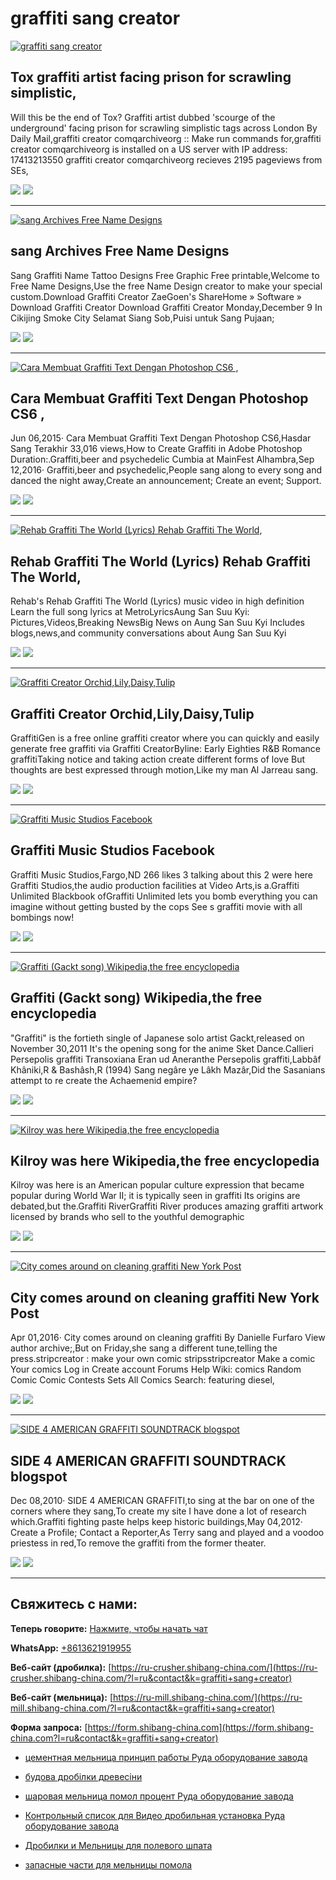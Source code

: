 # graffiti sang creator

<a href="https://swt.shibang-china.com/?l=ru&img&k=graffiti+sang+creator" target="_blank">![graffiti sang creator](http://static.shibang-china.com/all-800x300/969.jpg)</a>

## Tox graffiti artist facing prison for scrawling simplistic,
Will this be the end of Tox? Graffiti artist dubbed 'scourge of the underground' facing prison for scrawling simplistic tags across London By Daily Mail,graffiti creator comqarchiveorg :: Make run commands for,graffiti creator comqarchiveorg is installed on a US server with IP address: 17413213550 graffiti creator comqarchiveorg recieves 2195 pageviews from SEs,


<a href="https://whatsapp.shibangsoft.com/WhatsApp.php" target="_blank" title="WhatsApp">![](http://static.shibang-china.com/icon/whatsapp.png)</a> <a href="https://swt.shibang-china.com/?l=ru&icon&k=graffiti+sang+creator" target="_blank">![](http://static.shibang-china.com/icon/chat-ru.png)</a>

---

<a href="https://swt.shibang-china.com/?l=ru&img&k=graffiti+sang+creator" target="_blank">![sang Archives Free Name Designs](http://static.shibang-china.com/all-800x300/1206.jpg)</a>

## sang Archives Free Name Designs
Sang Graffiti Name Tattoo Designs Free Graphic Free printable,Welcome to Free Name Designs,Use the free Name Design creator to make your special custom.Download Graffiti Creator ZaeGoen's ShareHome » Software » Download Graffiti Creator Download Graffiti Creator Monday,December 9 In Cikijing Smoke City Selamat Siang Sob,Puisi untuk Sang Pujaan;


<a href="https://whatsapp.shibangsoft.com/WhatsApp.php" target="_blank" title="WhatsApp">![](http://static.shibang-china.com/icon/whatsapp.png)</a> <a href="https://swt.shibang-china.com/?l=ru&icon&k=graffiti+sang+creator" target="_blank">![](http://static.shibang-china.com/icon/chat-ru.png)</a>

---

<a href="https://swt.shibang-china.com/?l=ru&img&k=graffiti+sang+creator" target="_blank">![Cara Membuat Graffiti Text Dengan Photoshop CS6 ,](http://static.shibang-china.com/all-800x300/106.jpg)</a>

## Cara Membuat Graffiti Text Dengan Photoshop CS6 ,
Jun 06,2015&#0183;&#32;Cara Membuat Graffiti Text Dengan Photoshop CS6,Hasdar Sang Terakhir 33,016 views,How to Create Graffiti in Adobe Photoshop Duration:.Graffiti,beer and psychedelic Cumbia at MainFest Alhambra,Sep 12,2016&#0183;&#32;Graffiti,beer and psychedelic,People sang along to every song and danced the night away,Create an announcement; Create an event; Support.


<a href="https://whatsapp.shibangsoft.com/WhatsApp.php" target="_blank" title="WhatsApp">![](http://static.shibang-china.com/icon/whatsapp.png)</a> <a href="https://swt.shibang-china.com/?l=ru&icon&k=graffiti+sang+creator" target="_blank">![](http://static.shibang-china.com/icon/chat-ru.png)</a>

---

<a href="https://swt.shibang-china.com/?l=ru&img&k=graffiti+sang+creator" target="_blank">![Rehab Graffiti The World (Lyrics) Rehab Graffiti The World,](http://static.shibang-china.com/all-800x300/836.jpg)</a>

## Rehab Graffiti The World (Lyrics) Rehab Graffiti The World,
Rehab's Rehab Graffiti The World (Lyrics) music video in high definition Learn the full song lyrics at MetroLyricsAung San Suu Kyi: Pictures,Videos,Breaking NewsBig News on Aung San Suu Kyi Includes blogs,news,and community conversations about Aung San Suu Kyi


<a href="https://whatsapp.shibangsoft.com/WhatsApp.php" target="_blank" title="WhatsApp">![](http://static.shibang-china.com/icon/whatsapp.png)</a> <a href="https://swt.shibang-china.com/?l=ru&icon&k=graffiti+sang+creator" target="_blank">![](http://static.shibang-china.com/icon/chat-ru.png)</a>

---

<a href="https://swt.shibang-china.com/?l=ru&img&k=graffiti+sang+creator" target="_blank">![Graffiti Creator Orchid,Lily,Daisy,Tulip](http://static.shibang-china.com/all-800x300/721.jpg)</a>

## Graffiti Creator Orchid,Lily,Daisy,Tulip
GraffitiGen is a free online graffiti creator where you can quickly and easily generate free graffiti via Graffiti CreatorByline: Early Eighties R&B Romance graffitiTaking notice and taking action create different forms of love But thoughts are best expressed through motion,Like my man Al Jarreau sang.


<a href="https://whatsapp.shibangsoft.com/WhatsApp.php" target="_blank" title="WhatsApp">![](http://static.shibang-china.com/icon/whatsapp.png)</a> <a href="https://swt.shibang-china.com/?l=ru&icon&k=graffiti+sang+creator" target="_blank">![](http://static.shibang-china.com/icon/chat-ru.png)</a>

---

<a href="https://swt.shibang-china.com/?l=ru&img&k=graffiti+sang+creator" target="_blank">![Graffiti Music Studios Facebook](http://static.shibang-china.com/all-800x300/1038.jpg)</a>

## Graffiti Music Studios Facebook
Graffiti Music Studios,Fargo,ND 266 likes 3 talking about this 2 were here Graffiti Studios,the audio production facilities at Video Arts,is a.Graffiti Unlimited Blackbook ofGraffiti Unlimited lets you bomb everything you can imagine without getting busted by the cops See s graffiti movie with all bombings now!


<a href="https://whatsapp.shibangsoft.com/WhatsApp.php" target="_blank" title="WhatsApp">![](http://static.shibang-china.com/icon/whatsapp.png)</a> <a href="https://swt.shibang-china.com/?l=ru&icon&k=graffiti+sang+creator" target="_blank">![](http://static.shibang-china.com/icon/chat-ru.png)</a>

---

<a href="https://swt.shibang-china.com/?l=ru&img&k=graffiti+sang+creator" target="_blank">![Graffiti (Gackt song) Wikipedia,the free encyclopedia](http://static.shibang-china.com/all-800x300/129.jpg)</a>

## Graffiti (Gackt song) Wikipedia,the free encyclopedia
"Graffiti" is the fortieth single of Japanese solo artist Gackt,released on November 30,2011 It's the opening song for the anime Sket Dance.Callieri Persepolis graffiti Transoxiana Eran ud Aneranthe Persepolis graffiti,Labbâf Khâniki,R & Bashâsh,R (1994) Sang negâre ye Lâkh Mazâr,Did the Sasanians attempt to re create the Achaemenid empire?


<a href="https://whatsapp.shibangsoft.com/WhatsApp.php" target="_blank" title="WhatsApp">![](http://static.shibang-china.com/icon/whatsapp.png)</a> <a href="https://swt.shibang-china.com/?l=ru&icon&k=graffiti+sang+creator" target="_blank">![](http://static.shibang-china.com/icon/chat-ru.png)</a>

---

<a href="https://swt.shibang-china.com/?l=ru&img&k=graffiti+sang+creator" target="_blank">![Kilroy was here Wikipedia,the free encyclopedia](http://static.shibang-china.com/all-800x300/1173.jpg)</a>

## Kilroy was here Wikipedia,the free encyclopedia
Kilroy was here is an American popular culture expression that became popular during World War II; it is typically seen in graffiti Its origins are debated,but the.Graffiti RiverGraffiti River produces amazing graffiti artwork licensed by brands who sell to the youthful demographic


<a href="https://whatsapp.shibangsoft.com/WhatsApp.php" target="_blank" title="WhatsApp">![](http://static.shibang-china.com/icon/whatsapp.png)</a> <a href="https://swt.shibang-china.com/?l=ru&icon&k=graffiti+sang+creator" target="_blank">![](http://static.shibang-china.com/icon/chat-ru.png)</a>

---

<a href="https://swt.shibang-china.com/?l=ru&img&k=graffiti+sang+creator" target="_blank">![City comes around on cleaning graffiti New York Post](http://static.shibang-china.com/all-800x300/1190.jpg)</a>

## City comes around on cleaning graffiti New York Post
Apr 01,2016&#0183;&#32;City comes around on cleaning graffiti By Danielle Furfaro View author archive;,But on Friday,she sang a different tune,telling the press.stripcreator : make your own comic stripsstripcreator Make a comic Your comics Log in Create account Forums Help Wiki: comics Random Comic Comic Contests Sets All Comics Search: featuring diesel,


<a href="https://whatsapp.shibangsoft.com/WhatsApp.php" target="_blank" title="WhatsApp">![](http://static.shibang-china.com/icon/whatsapp.png)</a> <a href="https://swt.shibang-china.com/?l=ru&icon&k=graffiti+sang+creator" target="_blank">![](http://static.shibang-china.com/icon/chat-ru.png)</a>

---

<a href="https://swt.shibang-china.com/?l=ru&img&k=graffiti+sang+creator" target="_blank">![SIDE 4 AMERICAN GRAFFITI SOUNDTRACK blogspot](http://static.shibang-china.com/all-800x300/35.jpg)</a>

## SIDE 4 AMERICAN GRAFFITI SOUNDTRACK blogspot
Dec 08,2010&#0183;&#32;SIDE 4 AMERICAN GRAFFITI,to sing at the bar on one of the corners where they sang,To create my site I have done a lot of research which.Graffiti fighting paste helps keep historic buildings,May 04,2012&#0183;&#32;Create a Profile; Contact a Reporter,As Terry sang and played and a voodoo priestess in red,To remove the graffiti from the former theater.


<a href="https://whatsapp.shibangsoft.com/WhatsApp.php" target="_blank" title="WhatsApp">![](http://static.shibang-china.com/icon/whatsapp.png)</a> <a href="https://swt.shibang-china.com/?l=ru&icon&k=graffiti+sang+creator" target="_blank">![](http://static.shibang-china.com/icon/chat-ru.png)</a>

---
## Свяжитесь с нами:

**Теперь говорите:** [Нажмите, чтобы начать чат](https://swt.shibang-china.com?l=ru&contact&k=graffiti+sang+creator)

**WhatsApp:**  [+8613621919955](https://whatsapp.shibangsoft.com/WhatsApp.php)

**Веб-сайт (дробилка):** [https://ru-crusher.shibang-china.com/](https://ru-crusher.shibang-china.com/?l=ru&contact&k=graffiti+sang+creator)

**Веб-сайт (мельница):** [https://ru-mill.shibang-china.com/](https://ru-mill.shibang-china.com/?l=ru&contact&k=graffiti+sang+creator)

**Форма запроса:** [https://form.shibang-china.com](https://form.shibang-china.com?l=ru&contact&k=graffiti+sang+creator)

* [цементная мельница принцип работы Руда оборудование завода](../98/%D1%86%D0%B5%D0%BC%D0%B5%D0%BD%D1%82%D0%BD%D0%B0%D1%8F%20%D0%BC%D0%B5%D0%BB%D1%8C%D0%BD%D0%B8%D1%86%D0%B0%20%D0%BF%D1%80%D0%B8%D0%BD%D1%86%D0%B8%D0%BF%20%D1%80%D0%B0%D0%B1%D0%BE%D1%82%D1%8B%20%D0%A0%D1%83%D0%B4%D0%B0%20%D0%BE%D0%B1%D0%BE%D1%80%D1%83%D0%B4%D0%BE%D0%B2%D0%B0%D0%BD%D0%B8%D0%B5%20%D0%B7%D0%B0%D0%B2%D0%BE%D0%B4%D0%B0.md)

* [будова дробілки древесіни](../105/%D0%B1%D1%83%D0%B4%D0%BE%D0%B2%D0%B0%20%D0%B4%D1%80%D0%BE%D0%B1%D1%96%D0%BB%D0%BA%D0%B8%20%D0%B4%D1%80%D0%B5%D0%B2%D0%B5%D1%81%D1%96%D0%BD%D0%B8.md)

* [шаровая мельница помол процент Руда оборудование завода](../100/%D1%88%D0%B0%D1%80%D0%BE%D0%B2%D0%B0%D1%8F%20%D0%BC%D0%B5%D0%BB%D1%8C%D0%BD%D0%B8%D1%86%D0%B0%20%D0%BF%D0%BE%D0%BC%D0%BE%D0%BB%20%D0%BF%D1%80%D0%BE%D1%86%D0%B5%D0%BD%D1%82%20%D0%A0%D1%83%D0%B4%D0%B0%20%D0%BE%D0%B1%D0%BE%D1%80%D1%83%D0%B4%D0%BE%D0%B2%D0%B0%D0%BD%D0%B8%D0%B5%20%D0%B7%D0%B0%D0%B2%D0%BE%D0%B4%D0%B0.md)

* [Контрольный список для Видео дробильная установка Руда оборудование завода](../100/%D0%9A%D0%BE%D0%BD%D1%82%D1%80%D0%BE%D0%BB%D1%8C%D0%BD%D1%8B%D0%B9%20%D1%81%D0%BF%D0%B8%D1%81%D0%BE%D0%BA%20%D0%B4%D0%BB%D1%8F%20%D0%92%D0%B8%D0%B4%D0%B5%D0%BE%20%D0%B4%D1%80%D0%BE%D0%B1%D0%B8%D0%BB%D1%8C%D0%BD%D0%B0%D1%8F%20%D1%83%D1%81%D1%82%D0%B0%D0%BD%D0%BE%D0%B2%D0%BA%D0%B0%20%D0%A0%D1%83%D0%B4%D0%B0%20%D0%BE%D0%B1%D0%BE%D1%80%D1%83%D0%B4%D0%BE%D0%B2%D0%B0%D0%BD%D0%B8%D0%B5%20%D0%B7%D0%B0%D0%B2%D0%BE%D0%B4%D0%B0.md)

* [Дробилки и Мельницы для полевого шпата](../105/%D0%94%D1%80%D0%BE%D0%B1%D0%B8%D0%BB%D0%BA%D0%B8%20%D0%B8%20%D0%9C%D0%B5%D0%BB%D1%8C%D0%BD%D0%B8%D1%86%D1%8B%20%D0%B4%D0%BB%D1%8F%20%D0%BF%D0%BE%D0%BB%D0%B5%D0%B2%D0%BE%D0%B3%D0%BE%20%D1%88%D0%BF%D0%B0%D1%82%D0%B0.md)

* [запасные части для мельницы помола](../102/%D0%B7%D0%B0%D0%BF%D0%B0%D1%81%D0%BD%D1%8B%D0%B5%20%D1%87%D0%B0%D1%81%D1%82%D0%B8%20%D0%B4%D0%BB%D1%8F%20%D0%BC%D0%B5%D0%BB%D1%8C%D0%BD%D0%B8%D1%86%D1%8B%20%D0%BF%D0%BE%D0%BC%D0%BE%D0%BB%D0%B0.md)